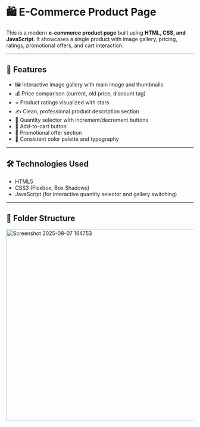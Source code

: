 # 🛍️ E-Commerce Product Page

This is a modern **e-commerce product page** built using **HTML, CSS, and JavaScript**. It showcases a single product with image gallery, pricing, ratings, promotional offers, and cart interaction.

---

## 📸 Features

- 🖼️ Interactive image gallery with main image and thumbnails
- 💰 Price comparison (current, old price, discount tag)
- ⭐ Product ratings visualized with stars
- ✍️ Clean, professional product description section
- 🔢 Quantity selector with increment/decrement buttons
- 🛒 Add-to-cart button
- 🎁 Promotional offer section
- 🎨 Consistent color palette and typography

---

## 🛠️ Technologies Used

- HTML5
- CSS3 (Flexbox, Box Shadows)
- JavaScript (for interactive quantity selector and gallery switching)

---

## 📂 Folder Structure



<img width="668" height="514" alt="Screenshot 2025-08-07 164753" src="https://github.com/user-attachments/assets/5869f230-17dd-406d-8bba-c37a392ea288" />
